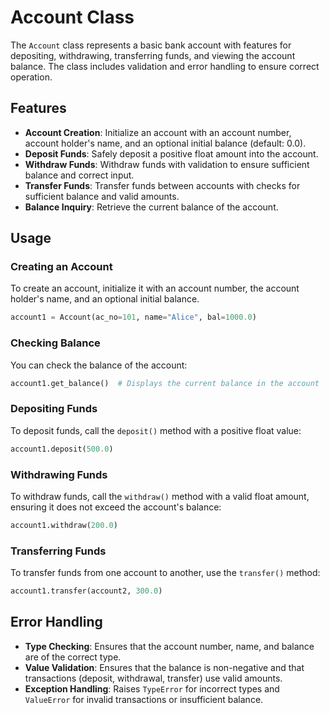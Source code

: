 # Account Class

The `Account` class represents a basic bank account with features for depositing, withdrawing, transferring funds, and viewing the account balance. The class includes validation and error handling to ensure correct operation.

## Features
- **Account Creation**: Initialize an account with an account number, account holder's name, and an optional initial balance (default: 0.0).
- **Deposit Funds**: Safely deposit a positive float amount into the account.
- **Withdraw Funds**: Withdraw funds with validation to ensure sufficient balance and correct input.
- **Transfer Funds**: Transfer funds between accounts with checks for sufficient balance and valid amounts.
- **Balance Inquiry**: Retrieve the current balance of the account.

## Usage

### Creating an Account
To create an account, initialize it with an account number, the account holder's name, and an optional initial balance.

```python
account1 = Account(ac_no=101, name="Alice", bal=1000.0)
```

### Checking Balance
You can check the balance of the account:

```python
account1.get_balance()  # Displays the current balance in the account
```

### Depositing Funds
To deposit funds, call the `deposit()` method with a positive float value:

```python
account1.deposit(500.0)
```

### Withdrawing Funds
To withdraw funds, call the `withdraw()` method with a valid float amount, ensuring it does not exceed the account's balance:

```python
account1.withdraw(200.0)
```

### Transferring Funds
To transfer funds from one account to another, use the `transfer()` method:

```python
account1.transfer(account2, 300.0)
```

## Error Handling
- **Type Checking**: Ensures that the account number, name, and balance are of the correct type.
- **Value Validation**: Ensures that the balance is non-negative and that transactions (deposit, withdrawal, transfer) use valid amounts.
- **Exception Handling**: Raises `TypeError` for incorrect types and `ValueError` for invalid transactions or insufficient balance.